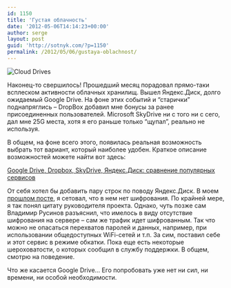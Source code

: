 ```yaml
---
id: 1150
title: 'Густая облачность'
date: '2012-05-06T14:14:23+00:00'
author: serge
layout: post
guid: 'http://sotnyk.com/?p=1150'
permalink: /2012/05/06/gustaya-oblachnost/
---
```


![](https://sotnyk.github.io/wp-content/uploads/2012/05/clouddrives-300x225.jpg "Cloud Drives")

Наконец-то свершилось! Прошедший месяц порадовал прямо-таки всплеском активности облачных хранилищ. Вышел Яндекс.Диск, долго ожидаемый Google Drive. На фоне этих событий и “старички” поднапряглись – DropBox добавил мне бонусы за ранее присоединенных пользователей. Microsoft SkyDrive ни с того ни с сего, дал мне 25G места, хотя я его раньше только “щупал”, реально не используя.

В общем, на фоне всего этого, появилась реальная возможность выбрать тот вариант, который наиболее удобен. Краткое описание возможностей можете найти вот здесь:

[Google Drive, Dropbox, SkyDrive, Яндекс.Диск: сравнение популярных сервисов](http://itc.ua/articles/google-drive-dropbox-skydrive-yandeks-disk-sravnenie-populyarnyih-servisov/)

От себя хотел бы добавить пару строк по поводу Яндекс.Диск. В моем [прошлом посте](https://sotnyk.github.io/?p=1139), я сетовал, что в нем нет шифрования. По крайней мере, я так понял цитату руководителя проекта. Однако, чуть позже сам Владимир Русинов разъяснил, что имелось в виду отсутствие шифрования на сервере – сам же трафик идет шифрованным. Так что можно не опасаться перехватов паролей и данных, например, при использовании общедоступных WiFi-сетей и т.п. За сим, поставил себе и этот сервис в режиме обкатки. Пока еще есть некоторые шероховатости, о которых сообщил в службу поддержки. В общем, смотрю на поведение.

Что же касается Google Drive… Его попробовать уже нет ни сил, ни времени, ни особой необходимости.